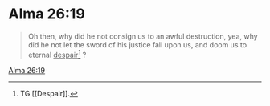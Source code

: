 # Alma 26:19

> Oh then, why did he not consign us to an awful destruction, yea, why did he not let the sword of his justice fall upon us, and doom us to eternal <u>despair</u>[^a] ?

[Alma 26:19](https://www.churchofjesuschrist.org/study/scriptures/bofm/alma/26?lang=eng&id=p19#p19)


[^a]: TG [[Despair]].
